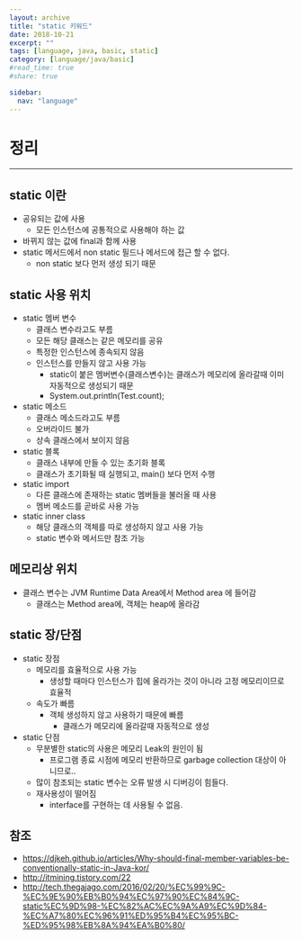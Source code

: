 ```yaml
---
layout: archive
title: "static 키워드"
date: 2018-10-21
excerpt: ""
tags: [language, java, basic, static]
category: [language/java/basic]
#read_time: true
#share: true

sidebar:
  nav: "language"
---
```


# 정리

* * *

## static 이란

* 공유되는 값에 사용
  * 모든 인스턴스에 공통적으로 사용해야 하는 값
* 바뀌지 않는 값에 final과 함께 사용
* static 메서드에서 non static 필드나 메서드에 접근 할 수 없다.
  * non static 보다 먼저 생성 되기 때문

## static 사용 위치

* static 멤버 변수
  * 클래스 변수라고도 부름
  * 모든 해당 클래스는 같은 메모리를 공유
  * 특정한 인스턴스에 종속되지 않음
  * 인스턴스를 만들지 않고 사용 가능
    * static이 붙은 멤버변수(클래스변수)는 클래스가 메모리에 올라갈때 이미 자동적으로
   생성되기 때문
    * System.out.println(Test.count);
* static 메소드
  * 클래스 메소드라고도 부름
  * 오버라이드 불가
  * 상속 클래스에서 보이지 않음
* static 블록
  * 클래스 내부에 만들 수 있는 초기화 블록
  * 클래스가 초기화될 때 실행되고, main() 보다 먼저 수행
* static import
  * 다른 클래스에 존재하는 static 멤버들을 불러올 때 사용
  * 멤버 메소드를 곧바로 사용 가능
* static inner class
  * 해당 클래스의 객체를 따로 생성하지 않고 사용 가능
  * static 변수와 메서드만 참조 가능

## 메모리상 위치

* 클래스 변수는 JVM Runtime Data Area에서 Method area 에 들어감
  * 클래스는 Method area에, 객체는 heap에 올라감

## static 장/단점

* static 장점
  * 메모리를 효율적으로 사용 가능
    * 생성할 때마다 인스턴스가 힙에 올라가는 것이 아니라 고정 메모리이므로 효율적
  * 속도가 빠름
    * 객체 생성하지 않고 사용하기 때문에 빠름
      * 클래스가 메모리에 올라갈때 자동적으로 생성
* static 단점
  * 무분별한 static의 사용은 메모리 Leak의 원인이 됨
    * 프로그램 종료 시점에 메모리 반환하므로 garbage collection 대상이 아니므로..
  * 많이 참조되는 static 변수는 오류 발생 시 디버깅이 힘들다.
  * 재사용성이 떨어짐
    * interface를 구현하는 데 사용될 수 없음.

## 참조

* <https://djkeh.github.io/articles/Why-should-final-member-variables-be-conventionally-static-in-Java-kor/>
* <http://itmining.tistory.com/22>
* <http://tech.thegajago.com/2016/02/20/%EC%99%9C-%EC%9E%90%EB%B0%94%EC%97%90%EC%84%9C-static%EC%9D%98-%EC%82%AC%EC%9A%A9%EC%9D%84-%EC%A7%80%EC%96%91%ED%95%B4%EC%95%BC-%ED%95%98%EB%8A%94%EA%B0%80/>
